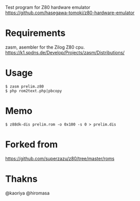 Test program for Z80 hardware emulator  
https://github.com/hasegawa-tomoki/z80-hardware-emulator

# Requirements

zasm, asembler for the Zilog Z80 cpu.  
https://k1.spdns.de/Develop/Projects/zasm/Distributions/

# Usage

```
$ zasm prelim.z80
$ php rom2text.php|pbcopy
```

# Memo

```
$ z88dk-dis prelim.rom -o 0x100 -s 0 > prelim.dis
```

# Forked from

https://github.com/superzazu/z80/tree/master/roms

# Thakns

@kaoriya
@hiromasa

